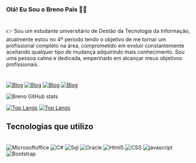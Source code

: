 ### Olá!  Eu Sou o Breno Pais 👦🏻
#
👉 Sou um estudante universitário de Gestão da Tecnologia da Informação, atualmente estou no 4º período tendo o objetivo de me tornar um profissional completo na área, comprometido em evoluir constantemente aceitando qualquer tipo de mudança adquirindo mais conhecimento. Sou uma pessoa calma e dedicada, empenhado em alcançar meus objetivos profissionais. 
#
[![Blog](https://img.shields.io/badge/LinkedIn-0077B5?style=for-the-badge&logo=linkedin&logoColor=white)](https://www.linkedin.com/in/brenopais/)
[![Blog](https://img.shields.io/badge/Gmail-D14836?style=for-the-badge&logo=gmail&logoColor=white)](https://mail.google.com/mail/u/0/?tab=rm&ogbl#inbox)
[![Blog](https://img.shields.io/badge/Instagram-E4405F?style=for-the-badge&logo=instagram&logoColor=white)](https://www.instagram.com/brenopaiss/)
[![Blog](https://img.shields.io/badge/WhatsApp-25D366?style=for-the-badge&logo=whatsapp&logoColor=white)](https://api.whatsapp.com/send/?phone=557998061518&text&type=phone_number&app_absent=0)

![Breno GitHub stats](https://github-readme-stats.vercel.app/api?username=Brenopais&theme=blue-green)

[![Top Langs](https://github-readme-stats.vercel.app/api/top-langs/?username=Brenopais&hide_progress=true)](https://github.com/Brenopais/github-readme-stats)
[![Top Langs](https://github-readme-stats.vercel.app/api/top-langs/?username=Brenopais)](https://github.com/Brenopais/github-readme-stats)

## Tecnologias que utilizo
<Div style="Display: inline_block"> <br/>
<img align="center" alt="Microsoftoffice" src="https://img.shields.io/badge/Microsoft_Office-D83B01?style=for-the-badge&logo=microsoft-office&logoColor=white"/>
<img align="center" alt="C#" src="https://img.shields.io/badge/C%23-239120?style=for-the-badge&logo=c-sharp&logoColor=white"/>
<img align="center" alt="Sql" src="https://img.shields.io/badge/Microsoft%20SQL%20Server-CC2927?style=for-the-badge&logo=microsoft%20sql%20server&logoColor=white"/>
<img align="center" alt="Oracle" src="https://img.shields.io/badge/Oracle-F80000?style=for-the-badge&logo=Oracle&logoColor=white"/>
<img align="center" alt="Html5" src="https://img.shields.io/badge/HTML5-E34F26?style=for-the-badge&logo=html5&logoColor=white"/>
<img align="center" alt="CSS" src="https://img.shields.io/badge/CSS3-1572B6?style=for-the-badge&logo=css3&logoColor=white"/>
<img align="center" alt="javascript" src="https://img.shields.io/badge/JavaScript-F7DF1E?style=for-the-badge&logo=javascript&logoColor=black"/>
<img align="center" alt="Bootstrap" src="https://img.shields.io/badge/Bootstrap-563D7C?style=for-the-badge&logo=bootstrap&logoColor=white"/>
</div><br/>
